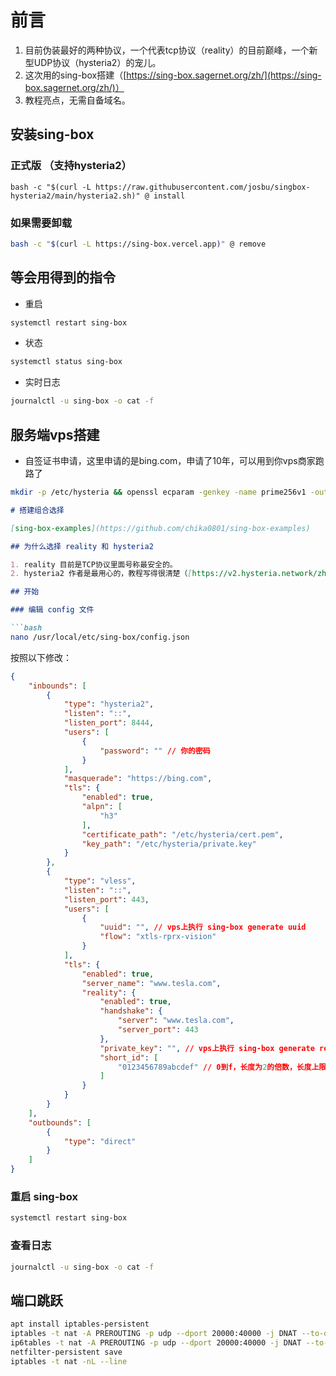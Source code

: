 # 前言

1. 目前伪装最好的两种协议，一个代表tcp协议（reality）的目前巅峰，一个新型UDP协议（hysteria2）的宠儿。
2. 这次用的sing-box搭建（[https://sing-box.sagernet.org/zh/](https://sing-box.sagernet.org/zh/)）
3. 教程亮点，无需自备域名。


## 安装sing-box

### 正式版 （支持hysteria2）


```
bash -c "$(curl -L https://raw.githubusercontent.com/josbu/singbox-hysteria2/main/hysteria2.sh)" @ install
```



### 如果需要卸载

```bash
bash -c "$(curl -L https://sing-box.vercel.app)" @ remove
```

## 等会用得到的指令

- 重启

```bash
systemctl restart sing-box
```

- 状态

```bash
systemctl status sing-box
```

- 实时日志

```bash
journalctl -u sing-box -o cat -f
```

## 服务端vps搭建

- 自签证书申请，这里申请的是bing.com，申请了10年，可以用到你vps商家跑路了
```bash
mkdir -p /etc/hysteria && openssl ecparam -genkey -name prime256v1 -out /etc/hysteria/private.key && openssl req -new -x509 -days 3650 -key /etc/hysteria/private.key -out /etc/hysteria/cert.pem -subj "/CN=bing.com"
```

```markdown
# 搭建组合选择

[sing-box-examples](https://github.com/chika0801/sing-box-examples)

## 为什么选择 reality 和 hysteria2

1. reality 目前是TCP协议里面号称最安全的。
2. hysteria2 作者是最用心的，教程写得很清楚（[https://v2.hysteria.network/zh/](https://v2.hysteria.network/zh/)）。

## 开始

### 编辑 config 文件

```bash
nano /usr/local/etc/sing-box/config.json
```

按照以下修改：

```json
{
    "inbounds": [
        {
            "type": "hysteria2",
            "listen": "::",
            "listen_port": 8444,
            "users": [
                {
                    "password": "" // 你的密码
                }
            ],
            "masquerade": "https://bing.com",
            "tls": {
                "enabled": true,
                "alpn": [
                    "h3"
                ],
                "certificate_path": "/etc/hysteria/cert.pem",
                "key_path": "/etc/hysteria/private.key"
            }
        },
        {
            "type": "vless",
            "listen": "::",
            "listen_port": 443,
            "users": [
                {
                    "uuid": "", // vps上执行 sing-box generate uuid
                    "flow": "xtls-rprx-vision"
                }
            ],
            "tls": {
                "enabled": true,
                "server_name": "www.tesla.com",
                "reality": {
                    "enabled": true,
                    "handshake": {
                        "server": "www.tesla.com",
                        "server_port": 443
                    },
                    "private_key": "", // vps上执行 sing-box generate reality-keypair
                    "short_id": [
                        "0123456789abcdef" // 0到f，长度为2的倍数，长度上限为16，默认这个也可以
                    ]
                }
            }
        }
    ],
    "outbounds": [
        {
            "type": "direct"
        }
    ]
}
```

### 重启 sing-box

```bash
systemctl restart sing-box
```

### 查看日志

```bash
journalctl -u sing-box -o cat -f
```


## 端口跳跃

```bash
apt install iptables-persistent
iptables -t nat -A PREROUTING -p udp --dport 20000:40000 -j DNAT --to-destination :8444
ip6tables -t nat -A PREROUTING -p udp --dport 20000:40000 -j DNAT --to-destination :8444
netfilter-persistent save
iptables -t nat -nL --line
```

